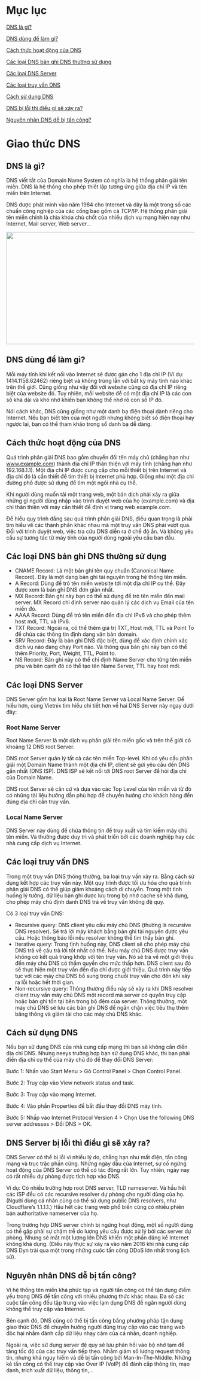 # Mục lục

[DNS là gì?](#dnslagi)

[DNS dùng để làm gì?](#dnsdungdelamgi)

[Cách thức hoạt động của DNS](#cachthuchoatdong)

[Các loại DNS bản ghi DNS thường sử dụng](#banghi)

[Các loại DNS Server](#dnsserver)

[Các loại truy vấn DNS](#truyvandns)

[Cách sử dụng DNS](#cachsudung)

[DNS bị lỗi thì điều gì sẽ xảy ra?](#loi)

[Nguyên nhân DNS dễ bị tấn công?](#tancong)

# Giao thức DNS
<a name="dnslagi"></a>
## DNS là gì?

DNS viết tắt của Domain Name System có nghĩa là hệ thống phân giải tên miền. DNS là hệ thống cho phép thiết lập tương ứng giữa địa chỉ IP và tên miền trên Internet.

DNS được phát minh vào năm 1984 cho Internet và đây là một trong số các chuẩn công nghiệp của các cổng bao gồm cả TCP/IP. Hệ thống phân giải tên miền chính là chìa khóa chủ chốt của nhiều dịch vụ mạng hiện nay như Internet, Mail server, Web server…

<p align="center">
  <img width="600" height="300" src="https://vietnix.vn/wp-content/uploads/2022/02/dns-la-gi.webp">
</p>

<a name="dnsdungdelamgi"></a>
## DNS dùng để làm gì?

Mỗi máy tính khi kết nối vào Internet sẽ được gán cho 1 địa chỉ IP (Ví dụ: 1414.1158.62462) riêng biệt và không trùng lẫn với bất kỳ máy tính nào khác trên thế giới. Cũng giống như vậy đối với website cũng có địa chỉ IP riêng biệt của website đó. Tuy nhiên, mỗi website đề có một địa chỉ IP là các con số khá dài và khó nhớ khiến bạn không thể nhớ rõ con số IP đó.

Nói cách khác, DNS cũng giống như một danh bạ điện thoại dành riêng cho Internet. Nếu bạn biết tên của một người nhưng không biết số điện thoại hay ngược lại, bạn có thể tham khảo trong sổ danh bạ dễ dàng.

<a name="cachthuchoatdong"></a>
## Cách thức hoạt động của DNS
Quá trình phân giải DNS bao gồm chuyển đổi tên máy chủ (chẳng hạn như www.example.com) thành địa chỉ IP thân thiện với máy tính (chẳng hạn như 192.168.1.1). Một địa chỉ IP được cung cấp cho mỗi thiết bị trên Internet và địa chỉ đó là cần thiết để tìm thiết bị Internet phù hợp. Giống như một địa chỉ đường phố được sử dụng để tìm một ngôi nhà cụ thể.

Khi người dùng muốn tải một trang web, một bản dịch phải xảy ra giữa những gì người dùng nhập vào trình duyệt web của họ (example.com) và địa chỉ thân thiện với máy cần thiết để định vị trang web example.com.

Để hiểu quy trình đằng sau quá trình phân giải DNS, điều quan trọng là phải tìm hiểu về các thành phần khác nhau mà một truy vấn DNS phải vượt qua. Đối với trình duyệt web, việc tra cứu DNS diễn ra ở chế độ ẩn. Và không yêu cầu sự tương tác từ máy tính của người dùng ngoài yêu cầu ban đầu.

<a name="banghi"></a>
## Các loại DNS bản ghi DNS thường sử dụng
- CNAME Record: Là một bản ghi tên quy chuẩn (Canonical Name Record). Đây là một dạng bản ghi tài nguyên trong hệ thống tên miền.
- A Record: Dùng để trỏ tên miền website tới một địa chỉ IP cụ thể. Đây được xem là bản ghi DNS đơn giản nhất.
- MX Record: Bản ghi này bạn có thể sử dụng để trỏ tên miền đến mail server. MX Record chỉ định server nào quản lý các dịch vụ Email của tên miền đó.
- AAAA Record: Dùng để trỏ tên miền đến địa chỉ IPv6 và cho phép thêm host mới, TTL và IPv6.
- TXT Record: Ngoài ra, có thể thêm giá trị TXT, Host mới, TTL và Point To để chứa các thông tin định dạng văn bản domain.
- SRV Record: Đây là bản ghi DNS đặc biệt, dùng để xác định chính xác dịch vụ nào đang chạy Port nào. Và thông qua bản ghi này bạn có thể thêm Priority, Port, Weight, TTL, Point to.
- NS Record: Bản ghi này có thể chỉ định Name Server cho từng tên miền phụ và bên cạnh đó có thể tạo tên Name Server, TTL hay host mới.

<a name="dnsserver"></a>
## Các loại DNS Server
DNS Server gồm hai loại là Root Name Server và Local Name Server. Để hiểu hơn, cùng Vietnix tìm hiểu chi tiết hơn về hai DNS Server này ngay dưới đây:

### Root Name Server
Root Name Server là một dịch vụ phân giải tên miền gốc và trên thế giới có khoảng 12 DNS root Server.

DNS root Server quản lý tất cả các tên miền Top-level. Khi có yêu cầu phân giải một Domain Name thành một địa chỉ IP, client sẽ gửi yêu cầu đến DNS gần nhất (DNS ISP). DNS ISP sẽ kết nối tới DNS root Server để hỏi địa chỉ của Domain Name.

DNS root Server sẽ căn cứ và dựa vào các Top Level của tên miền và từ đó có những tài liệu hướng dẫn phù hợp để chuyển hướng cho khách hàng đến đúng địa chỉ cần truy vấn.

### Local Name Server
DNS Server này dùng để chứa thông tin để truy xuất và tìm kiếm máy chủ tên miền. Và thường được duy trì và phát triển bởi các doanh nghiệp hay các nhà cung cấp dịch vụ Internet.

<a name="truyvandns"></a>
## Các loại truy vấn DNS
Trong một truy vấn DNS thông thường, ba loại truy vấn xảy ra. Bằng cách sử dụng kết hợp các truy vấn này. Một quy trình được tối ưu hóa cho quá trình phân giải DNS có thể giúp giảm khoảng cách di chuyển. Trong một tình huống lý tưởng, dữ liệu bản ghi được lưu trong bộ nhớ cache sẽ khả dụng, cho phép máy chủ định danh DNS trả về truy vấn không đệ quy.

Có 3 loại truy vấn DNS:
- Recursive query: DNS client yêu cầu máy chủ DNS (thường là recursive DNS resolver). Sẽ trả lời máy khách bằng bản ghi tài nguyên được yêu cầu. Hoặc thông báo lỗi nếu resolver không thể tìm thấy bản ghi.
- Iterative query: Trong tình huống này, DNS client sẽ cho phép máy chủ DNS trả về câu trả lời tốt nhất có thể. Nếu máy chủ DNS được truy vấn không có kết quả trùng khớp với tên truy vấn. Nó sẽ trả về một giới thiệu đến máy chủ DNS có thẩm quyền cho mức thấp hơn. DNS client sau đó sẽ thực hiện một truy vấn đến địa chỉ được giới thiệu. Quá trình này tiếp tục với các máy chủ DNS bổ sung trong chuỗi truy vấn cho đến khi xảy ra lỗi hoặc hết thời gian.
- Non-recursive query: Thông thường điều này sẽ xảy ra khi DNS resolver client truy vấn máy chủ DNS một record mà server có quyền truy cập hoặc bản ghi tồn tại bên trong bộ đệm của server. Thông thường, một máy chủ DNS sẽ lưu các bản ghi DNS để ngăn chặn việc tiêu thụ thêm băng thông và giảm tải cho các máy chủ DNS khác.

<a name="cachsudung"></a>
## Cách sử dụng DNS
Nếu bạn sử dụng DNS của nhà cung cấp mạng thì bạn sẽ không cần điền địa chỉ DNS. Nhưng neeys trường hợp bạn sử dụng DNS khác, thì bạn phải điền địa chỉ cụ thể của máy chủ đó để thay đổi DNS Server:

Bước 1: Nhấn vào Start Menu > Gõ Control Panel > Chọn Control Panel.

Bước 2: Truy cập vào View network status and task.

Bước 3: Truy cập vào mạng Internet.

Bước 4: Vào phần Properties để bắt đầu thay đổi DNS máy tính.

Bước 5: Nhấp vào Internet Protocol Version 4 > Chọn Use the following DNS server addresses > Đổi DNS > OK.

<a name="loi"></a>
## DNS Server bị lỗi thì điều gì sẽ xảy ra?
DNS Server có thể bị lỗi vì nhiều lý do, chẳng hạn như mất điện, tấn công mạng và trục trặc phần cứng. Những ngày đầu của Internet, sự cố ngừng hoạt động của DNS Server có thể có tác động rất lớn. Tuy nhiên, ngày nay có rất nhiều dự phòng được tích hợp vào DNS.

Ví dụ: Có nhiều trường hợp root DNS server, TLD nameserver. Và hầu hết các ISP đều có các recursive resolver dự phòng cho người dùng của họ. (Người dùng cá nhân cũng có thể sử dụng public DNS resolvers, như Cloudflare’s 1.1.1.1.) Hầu hết các trang web phổ biến cũng có nhiều phiên bản authoritative nameserver của họ.

Trong trường hợp DNS server chính bị ngừng hoạt động, một số người dùng có thể gặp phải sự chậm trễ do lượng yêu cầu được xử lý bởi các server dự phòng. Nhưng sẽ mất một lượng lớn DNS khiến một phần đáng kể Internet không khả dụng. (Điều này thực sự xảy ra vào năm 2016 khi nhà cung cấp DNS Dyn trải qua một trong những cuộc tấn công DDoS lớn nhất trong lịch sử).

<a name="tancong"></a>
## Nguyên nhân DNS dễ bị tấn công?
Vì hệ thống tên miền khá phức tạp và người tấn công có thể tận dụng điểm yếu trong DNS để tấn công với nhiều phương thức khác nhau. Đa số các cuộc tấn công đều tập trung vào việc lạm dụng DNS để ngăn người dùng không thể truy cập vào Internet.

Bên cạnh đó, DNS cũng có thể bị tấn công bằng phướng pháp tận dụng giao thức DNS để chuyển hướng người dùng truy cập vào các trang web độc hại nhằm đánh cắp dữ liệu nhạy cảm của cá nhân, doanh nghiệp.

Ngoài ra, việc sử dụng server đệ quy sẽ lưu phản hồi vào bộ nhớ tạm để tăng tốc độ của các truy vấn tiếp theo. Nhằm giảm số lượng request thông tin, nhưng khá nguy hiểm và dễ bị tấn công bởi Man-In-The-Middle. Những kẻ tấn công có thể truy cập vào Over IP (VoIP) để đánh cắp thông tin, mạo danh, trích xuất dữ liệu, thông tin,…
